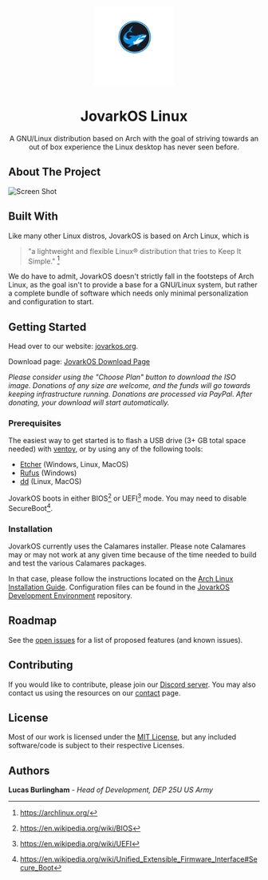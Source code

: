 <br/>
<p align="center">
  <a href="https://github.com/jovarkos/.github">
    <img src="https://github.com/JovarkOS/jovarkos-media/raw/main/jovarkos-logo/jovarkos-logo-text-light.png" alt="JovarkOS Logo on white background" width="160" height="160">
  </a>

  <h1 align="center">JovarkOS Linux</h1>

  <p align="center">
    A GNU/Linux distribution based on Arch with the goal of striving towards an out of box experience the Linux desktop has never seen before. 
  </p>
</p>



## About The Project

![Screen Shot](https://d33wubrfki0l68.cloudfront.net/ff671b9bc9447eb77c5fa275073eaeb87c8ca191/74991/assets/jovarkos-desktop.jpg)


## Built With

Like many other Linux distros, JovarkOS is based on Arch Linux, which is 
> "a lightweight and flexible Linux® distribution that tries to Keep It Simple." [^1]

We do have to admit, JovarkOS doesn't strictly fall in the footsteps of Arch Linux,  as the goal isn't to provide a base for a GNU/Linux system, but rather a complete bundle of software which needs only minimal personalization and configuration to start.

[^1]: https://archlinux.org/
 


## Getting Started

Head over to our website: [jovarkos.org](https://jovarkos.org/). 

Download page: [JovarkOS Download Page](https://jovarkos.org/download)

_Please consider using the "Choose Plan" button to download the ISO image. Donations of any size are welcome, and the funds will go towards keeping infrastructure running. Donations are processed via PayPal. After donating, your download will start automatically._ 

### Prerequisites

The easiest way to get started is to flash a USB drive (3+ GB total space needed) with [ventoy](https://github.com/ventoy/Ventoy), or by using any of the following tools: 
 - [Etcher](https://www.balena.io/etcher/) (Windows, Linux, MacOS)
 - [Rufus](https://rufus.ie) (Windows)
 - [dd](https://www.cyberciti.biz/faq/creating-a-bootable-ubuntu-usb-stick-on-a-debian-linux/) (Linux, MacOS)

JovarkOS boots in either BIOS[^2] or UEFI[^3] mode. You may need to disable SecureBoot[^4]. 

[^2]: https://en.wikipedia.org/wiki/BIOS
[^3]: https://en.wikipedia.org/wiki/UEFI
[^4]: https://en.wikipedia.org/wiki/Unified_Extensible_Firmware_Interface#Secure_Boot

### Installation

JovarkOS currently uses the Calamares installer. Please note Calamares may or may not work at any given time because of the time needed to build and test the various Calamares packages. 

In that case, please follow the instructions located on the [Arch Linux Installation Guide](https://wiki.archlinux.org/title/Installation_guide). Configuration files can be found in the [JovarkOS Development Environment](https://github.com/jovarkos/jovarkos-dev-env/) repository.

## Roadmap

See the [open issues](https://github.com/jovarkos/.github/issues) for a list of proposed features (and known issues).

## Contributing

If you would like to contribute, please join our [Discord server](https://discord.gg/8jabsmuyU3). You may also contact us using the resources on our [contact](https://jovarkos.org/contact) page.

## License

Most of our work is licensed under the [MIT License](https://mit-license.org/), but any included software/code is subject to their respective Licenses.

## Authors

**Lucas Burlingham** - *Head of Development, DEP 25U US Army*

